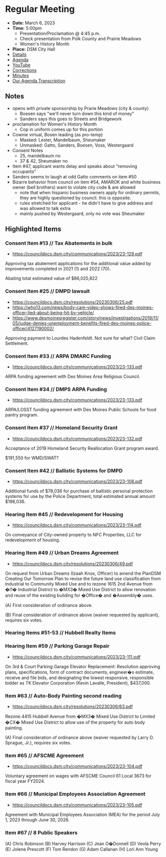 # Regular Meeting

- **Date:** March 6, 2023
- **Time:** 5:00pm
    - Presentation/Proclamation @ 4:45 p.m.
    - Check presentation from Polk County and Prairie Meadows 
    - Women's History Month 
- **Place:** DSM City Hall
- [Details](https://www.dsm.city/citycouncil_detail_T60_R2385.php)
- [Agenda](https://councildocs.dsm.city/agendas/ag20230306.pdf)
- [YouTube](https://youtube.com/live/5EfZktFrv4Q)
- [Corrections](https://councildocs.dsm.city/corrections/20230306%20CAP.pdf)
- [Minutes](https://councildocs.dsm.city/minutes/as20230306.pdf)
- [Our Agenda Transcription](#/view/agenda~2023~transcription~03-06_RM)

## Notes

- opens with private sponsorship by Prarie Meadows (city & county)
    - Boesen says "we'll never turn down this kind of money"
    - Sanders says this goes to Streets and Bridgework
- proclamation for Women's History Month
    - Cop in uniform comes up for this portion
- Cownie virtual, Bosen leading (as pro-temp)
    - Masked: Lester, Mandelbaum, Sheumaker
    - Unmasked: Gatto, Sanders, Boesen, Voss, Westergaard
- Consent Notes
    - 25, mandelbaum no
    - 37 & 42, Sheumaker no
- Item #47, applicant wants delay and speaks about "removing occupants"
- Sanders seems to laugh at odd Gatto comments on item #50
- Bizarre behavior from council on item #54, AMAROK and white business owner (bell brothers) want to violate city code & are allowed
    - note that when hispanic business owners apply for ordinary permits, they are highly questioned by council. this is opposite.
    - rules stretched for applicant - he didn't have to give address and was allowed to talk extra
    - mainly pushed by Westergaard, only no vote was Sheumaker

## Highlighted Items

### Consent Item #13 // Tax Abatements in bulk

- https://councildocs.dsm.city/communications/2023/23-129.pdf

Approving tax abatement applications for the additional value added by improvements completed in 2021 (1) and 2022 (70). 

Abating total estimated value of $86,025,822

### Consent Item #25 // DMPD lawsuit

- https://councildocs.dsm.city/resolutions/20230306/25.pdf
- https://who13.com/news/body-cam-video-shows-fired-des-moines-officer-lied-about-being-hit-by-vehicle/
- https://www.desmoinesregister.com/story/news/investigations/2019/11/05/judge-denies-unemployment-benefits-fired-des-moines-police-officer/4127190002/

Approving payment to Lourdes Hadenfeldt. Not sure for what? Civil Claim Settlement.

### Consent Item #33 // ARPA DMARC Funding

- https://councildocs.dsm.city/communications/2023/23-133.pdf

ARPA funding agreement with Des Moines Area Religious Council.

### Consent Item #34 // DMPS ARPA Funding

- https://councildocs.dsm.city/communications/2023/23-133.pdf

ARPA/LOSST funding agreement with Des Moines Public Schools for food pantry program. 

### Consent Item #37 // Homeland Security Grant

- https://councildocs.dsm.city/communications/2023/23-132.pdf

Acceptance of 2019 Homeland Security Reallocation Grant program award.

$191,550 for WMD/SWAT?

### Consent Item #42 // Ballistic Systems for DMPD

- https://councildocs.dsm.city/communications/2023/23-108.pdf

Additional funds of $78,036 for purchase of ballistic personal protection systems for use by the Police Department, total estimated annual amount $198,036. 

### Hearing Item #45 // Redevelopment for Housing

- https://councildocs.dsm.city/communications/2023/23-114.pdf

On conveyance of City-owned property to NFC Properties, LLC for redevelopment of housing. 

### Hearing Item #49 // Urban Dreams Agreement

- https://councildocs.dsm.city/resolutions/20230306/49.pdf

On request from Urban Dreams (Izaah Knox, Officer) to amend the PlanDSM Creating Our Tomorrow Plan to revise the future land use classification from Industrial to Community Mixed Use and to rezone 1615 2nd Avenue from �I1� Industrial District to �MX3� Mixed Use District to allow renovation and reuse of the existing building for �Office� and �Assembly� uses.

(A) First consideration of ordinance above.

(B) Final consideration of ordinance above (waiver requested by applicant), requires six votes. 

### Hearing Items #51-53 // Hubbell Realty Items

### Hearing Item #59 // Parking Garage Repair

- https://councildocs.dsm.city/communications/2023/23-111.pdf

On 3rd & Court Parking Garage Elevator Replacement: Resolution approving plans, specifications, form of contract documents, engineer�s estimate, receive and file bids, and designating the lowest responsive, responsible bidder as TK Elevator Corporation (Kevin Lavalle, President), $437,000. 

### Item #63 // Auto-Body Painting second reading

- https://councildocs.dsm.city/resolutions/20230306/63.pdf

Rezone 4415 Hubbell Avenue from �MX3� Mixed Use District to Limited �CX� Mixed Use District to allow use of the property for auto body painting.

(A) Final consideration of ordinance above (waiver requested by Larry D. Sprague, Jr.), requires six votes. 

### Item #65 // AFSCME Agreement

- https://councildocs.dsm.city/communications/2023/23-104.pdf

Voluntary agreement on wages with AFSCME Council 61 Local 3673 for fiscal year FY2024. 

### Item #66 // Municipal Employees Association Agreement

- https://councildocs.dsm.city/communications/2023/23-105.pdf

Agreement with Municipal Employees Association (MEA) for the period July 1, 2023 through June 30, 2026. 

### Item #67 // 8 Public Speakers

(A) Chris Robinson (B) Harvey Harrison (C) Jean O�Donnell (D) Veola Perry (E) Jolene Prescott (F) Tom Rendon (G) Adam Callanan (H) Lori Ann Young 
